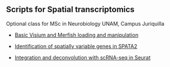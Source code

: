 ## Scripts for Spatial transcriptomics
Optional class for MSc in Neurobiology
UNAM, Campus Juriquilla

- [Basic Visium and Merfish loading and manipulation](clase12.R)

- [Identification of spatially variable genes in SPATA2](clase14.R)
  
- [Integration and deconvolution with scRNA-seq in Seurat](clase15.R)
